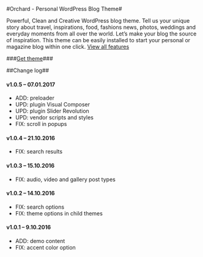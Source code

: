 #Orchard - Personal WordPress Blog Theme#

Powerful, Clean and Creative WordPress blog theme. Tell us your unique story about travel, inspirations, food, fashions news, photos, weddings and everyday moments from all over the world. Let’s make your blog the source of inspiration. This theme can be easily installed to start your personal or magazine blog within one click. [View all features](http://orchard.themes.tvda.pw)

###[Get theme](https://themeforest.net/item/orchard-personal-wordpress-blog-theme/17517580)###


##Change log##


#### v1.0.5 – 07.01.2017 ####

* ADD: preloader
* UPD: plugin Visual Composer
* UPD: plugin Slider Revolution
* UPD: vendor scripts and styles
* FIX: scroll in popups


#### v1.0.4 – 21.10.2016 ####

* FIX: search results


#### v1.0.3 – 15.10.2016 ####

* FIX: audio, video and gallery post types


#### v1.0.2 – 14.10.2016 ####

* FIX: search options
* FIX: theme options in child themes


#### v1.0.1 – 9.10.2016 ####

* ADD: demo content
* FIX: accent color option
